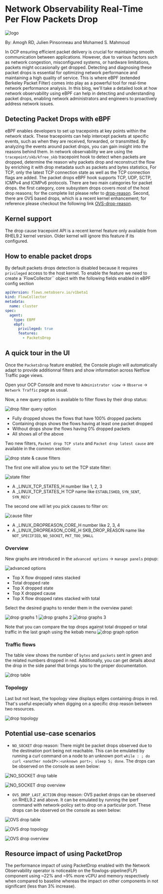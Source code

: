 # Network Observability Real-Time Per Flow Packets Drop

![logo](./images/packets_drop_logo.png)

By: Amogh RD, Julien Pinsonneau and Mohamed S. Mahmoud

In OCP ensuring efficient packet delivery is crucial for maintaining smooth
communication between applications. However, due to various factors such
as network congestion, misconfigured systems, or hardware limitations,
packets might occasionally get dropped. Detecting and diagnosing these
packet drops is essential for optimizing network performance and
maintaining a high quality of service.
This is where eBPF (extended Berkeley Packet Filter) comes into play
as a powerful tool for real-time network performance analysis.
In this blog, we'll take a detailed look at how network observability
using eBPF can help in detecting and understanding packet drops,
enabling network administrators and engineers to proactively
address network issues.

## Detecting Packet Drops with eBPF

eBPF enables developers to set up tracepoints at key points within the network
stack. These tracepoints can help intercept packets at specific events,
such as when they are received, forwarded, or transmitted.
By analyzing the events around packet drops, you can gain insight into the
reasons behind them.
In network observability we are using the `tracepoint/skb/kfree_skb` tracepoint hook
to detect when packets are dropped, determine the reason why packets drop and reconstruct
the flow by enriching it with drop metadata such as packets and bytes statistics,
For TCP, only the latest TCP connection state as well as the TCP connection flags
are added.
The packet drops eBPF hook supports TCP, UDP, SCTP, ICMPv4 and ICMPv6 protocols.
There are two main categories for packet drops. the first category, core subsystem drops covers most of the host drop reasons; for the complete list please refer to [drop-reason](https://github.com/torvalds/linux/blob/master/include/net/dropreason-core.h).
Second, there are OVS based drops, which is a recent kernel enhancement; for reference please checkout the following link [OVS-drop-reason](https://git.kernel.org/pub/scm/linux/kernel/git/netdev/net-next.git/tree/net/openvswitch/drop.h).

## Kernel support

The drop cause tracepoint API is a recent kernel feature only available from RHEL9.2 
kernel version. Older kernel will ignore this feature if its configured.

## How to enable packet drops

By default packets drops detection is disabled because it requires
`privileged` access to the host kernel. To enable the feature we need 
to create a `FlowCollector`` object with the following fields enabled in eBPF config
section

```yaml
apiVersion: flows.netobserv.io/v1beta1
kind: FlowCollector
metadata:
  name: cluster
spec:
  agent:
    type: EBPF
    ebpf:
      privileged: true
      features:
        - PacketsDrop
```

## A quick tour in the UI

Once the `PacketsDrop` feature enabled, the Console plugin will automatically adapt to provide
additionnal filters and show information across Netflow Traffic page views.

Open your OCP Console and move to 
`Administrator view` -> `Observe` -> `Network Traffic` page as usual.

Now, a new query option is available to filter flows by their drop status:

![drop filter query option](./images/drop_filter_query_option.png)
- Fully dropped shows the flows that have 100% dropped packets
- Containing drops shows the flows having at least one packet dropped
- Without drops show the flows having 0% dropped packets
- All shows all of the above

Two new filters, `Packet drop TCP state` and `Packet drop latest cause` are available 
in the common section:

![drop state & cause filters](./images/drop_state_cause_filters.png)

The first one will allow you to set the TCP state filter:

![state filter](./images/state_filter.png)

- A _LINUX_TCP_STATES_H number like 1, 2, 3
- A _LINUX_TCP_STATES_H TCP name like `ESTABLISHED`, `SYN_SENT`, `SYN_RECV`

The second one will let you pick causes to filter on:

![cause filter](./images/cause_filter.png)

- A _LINUX_DROPREASON_CORE_H number like 2, 3, 4
- A _LINUX_DROPREASON_CORE_H SKB_DROP_REASON name like `NOT_SPECIFIED`, 
`NO_SOCKET`, `PKT_TOO_SMALL`

### Overview
New graphs are introduced in the `advanced options` -> `manage panels` popup:

![advanced options](./images/advanced_options.png)

- Top X flow dropped rates stacked
- Total dropped rate
- Top X dropped state
- Top X dropped cause
- Top X flow dropped rates stacked with total

Select the desired graphs to render them in the overview panel:

![drop graphs 1](./images/drop_graphs1.png)
![drop graphs 2](./images/drop_graphs2.png)
![drop graphs 3](./images/drop_graphs3.png)

Note that you can compare the top drops against total dropped or total traffic in the 
last graph using the kebab menu
![drop graph option](./images/drop_graph_options.png)

### Traffic flows
The table view shows the number of `bytes` and `packets` sent in green and the related numbers
dropped in red. Additionally, you can get details about the drop in the side panel that
brings you to the proper documentation.

![drop table](./images/drop_table.png)

### Topology
Last but not least, the topology view displays edges containing drops in red. That's useful 
especially when digging on a specific drop reason between two resources.

![drop topology](./images/drop_topology.png)

## Potential use-case scenarios
- `NO_SOCKET` drop reason: There might be packet drops observed due to the destination port being not reachable. This can be emulated by running a curl command on a node to an unknown port `while : ; do curl <another nodeIP>:<unknown port>; sleep 5; done`.
The drops can be observed on the console as seen below:

![NO_SOCKET drop table](./images/NO_SOCKET_table.png)

![NO_SOCKET drop overview](./images/NO_SOCKET_overview.png)

- `OVS_DROP_LAST_ACTION` drop reason: OVS packet drops can be observed on RHEL9.2 and above. It can be emulated by running the iperf command with network-policy set to drop on a particular port. These drops can be observed on the console as seen below:

![OVS drop table](./images/OVS_table.png)

![OVS drop topology](./images/OVS_topology.png)

![OVS drop overview](./images/OVS_overview.png)

## Resource impact of using PacketDrop
The performance impact of using PacketDrop enabled with the Network Observability operator
is noticeable on the flowlogs-pipeline(FLP) component using ~22% and ~9% more vCPU and memory respectively when compared to baseline whereas the impact on other components in not significant (less than 3% increase).
